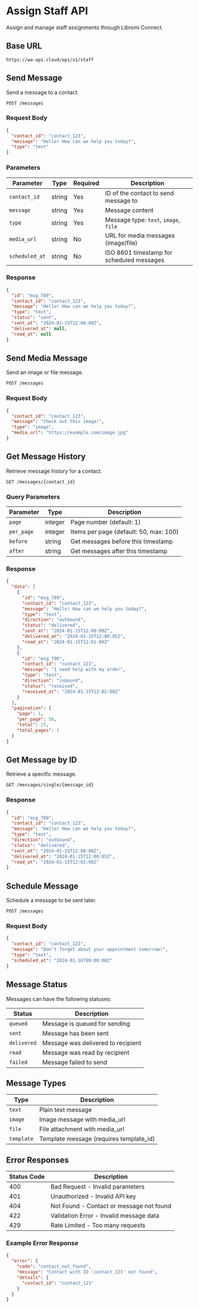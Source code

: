 # Assign Staff API

Assign and manage staff assignments through Libromi Connect.

## Base URL

```text
https://wa-api.cloud/api/v1/staff
```

## Send Message

Send a message to a contact.

```http
POST /messages
```

### Request Body

```json
{
  "contact_id": "contact_123",
  "message": "Hello! How can we help you today?",
  "type": "text"
}
```

### Parameters

| Parameter | Type | Required | Description |
|-----------|------|----------|-------------|
| `contact_id` | string | Yes | ID of the contact to send message to |
| `message` | string | Yes | Message content |
| `type` | string | Yes | Message type: `text`, `image`, `file` |
| `media_url` | string | No | URL for media messages (image/file) |
| `scheduled_at` | string | No | ISO 8601 timestamp for scheduled messages |

### Response

```json
{
  "id": "msg_789",
  "contact_id": "contact_123",
  "message": "Hello! How can we help you today?",
  "type": "text",
  "status": "sent",
  "sent_at": "2024-01-15T12:00:00Z",
  "delivered_at": null,
  "read_at": null
}
```

## Send Media Message

Send an image or file message.

```http
POST /messages
```

### Request Body

```json
{
  "contact_id": "contact_123",
  "message": "Check out this image!",
  "type": "image",
  "media_url": "https://example.com/image.jpg"
}
```

## Get Message History

Retrieve message history for a contact.

```http
GET /messages/{contact_id}
```

### Query Parameters

| Parameter | Type | Description |
|-----------|------|-------------|
| `page` | integer | Page number (default: 1) |
| `per_page` | integer | Items per page (default: 50, max: 100) |
| `before` | string | Get messages before this timestamp |
| `after` | string | Get messages after this timestamp |

### Response

```json
{
  "data": [
    {
      "id": "msg_789",
      "contact_id": "contact_123",
      "message": "Hello! How can we help you today?",
      "type": "text",
      "direction": "outbound",
      "status": "delivered",
      "sent_at": "2024-01-15T12:00:00Z",
      "delivered_at": "2024-01-15T12:00:05Z",
      "read_at": "2024-01-15T12:01:00Z"
    },
    {
      "id": "msg_790",
      "contact_id": "contact_123",
      "message": "I need help with my order",
      "type": "text",
      "direction": "inbound",
      "status": "received",
      "received_at": "2024-01-15T12:02:00Z"
    }
  ],
  "pagination": {
    "page": 1,
    "per_page": 50,
    "total": 25,
    "total_pages": 1
  }
}
```

## Get Message by ID

Retrieve a specific message.

```http
GET /messages/single/{message_id}
```

### Response

```json
{
  "id": "msg_789",
  "contact_id": "contact_123",
  "message": "Hello! How can we help you today?",
  "type": "text",
  "direction": "outbound",
  "status": "delivered",
  "sent_at": "2024-01-15T12:00:00Z",
  "delivered_at": "2024-01-15T12:00:05Z",
  "read_at": "2024-01-15T12:01:00Z"
}
```

## Schedule Message

Schedule a message to be sent later.

```http
POST /messages
```

### Request Body

```json
{
  "contact_id": "contact_123",
  "message": "Don't forget about your appointment tomorrow!",
  "type": "text",
  "scheduled_at": "2024-01-16T09:00:00Z"
}
```

## Message Status

Messages can have the following statuses:

| Status | Description |
|--------|-------------|
| `queued` | Message is queued for sending |
| `sent` | Message has been sent |
| `delivered` | Message was delivered to recipient |
| `read` | Message was read by recipient |
| `failed` | Message failed to send |

## Message Types

| Type | Description |
|------|-------------|
| `text` | Plain text message |
| `image` | Image message with media_url |
| `file` | File attachment with media_url |
| `template` | Template message (requires template_id) |

## Error Responses

| Status Code | Description |
|-------------|-------------|
| 400 | Bad Request - Invalid parameters |
| 401 | Unauthorized - Invalid API key |
| 404 | Not Found - Contact or message not found |
| 422 | Validation Error - Invalid message data |
| 429 | Rate Limited - Too many requests |

### Example Error Response

```json
{
  "error": {
    "code": "contact_not_found",
    "message": "Contact with ID 'contact_123' not found",
    "details": {
      "contact_id": "contact_123"
    }
  }
}
```